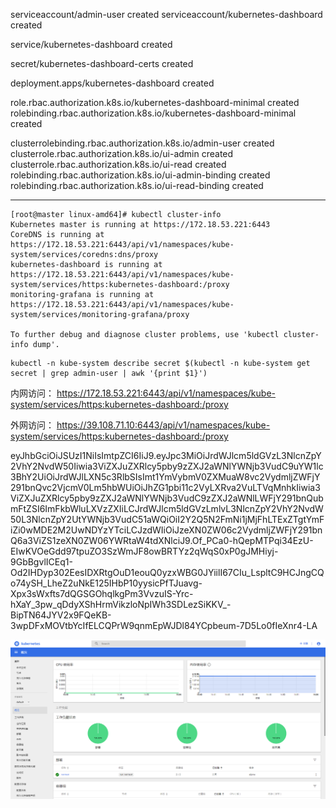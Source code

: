 <!-- toc -->

serviceaccount/admin-user created
serviceaccount/kubernetes-dashboard created

service/kubernetes-dashboard created

secret/kubernetes-dashboard-certs created

deployment.apps/kubernetes-dashboard created


role.rbac.authorization.k8s.io/kubernetes-dashboard-minimal created
rolebinding.rbac.authorization.k8s.io/kubernetes-dashboard-minimal created

clusterrolebinding.rbac.authorization.k8s.io/admin-user created
clusterrole.rbac.authorization.k8s.io/ui-admin created
clusterrole.rbac.authorization.k8s.io/ui-read created
rolebinding.rbac.authorization.k8s.io/ui-admin-binding created
rolebinding.rbac.authorization.k8s.io/ui-read-binding created



* * * * *
```
[root@master linux-amd64]# kubectl cluster-info
Kubernetes master is running at https://172.18.53.221:6443
CoreDNS is running at https://172.18.53.221:6443/api/v1/namespaces/kube-system/services/coredns:dns/proxy
kubernetes-dashboard is running at https://172.18.53.221:6443/api/v1/namespaces/kube-system/services/https:kubernetes-dashboard:/proxy
monitoring-grafana is running at https://172.18.53.221:6443/api/v1/namespaces/kube-system/services/monitoring-grafana/proxy

To further debug and diagnose cluster problems, use 'kubectl cluster-info dump'.
```

```
kubectl -n kube-system describe secret $(kubectl -n kube-system get secret | grep admin-user | awk '{print $1}')
```


内网访问：
https://172.18.53.221:6443/api/v1/namespaces/kube-system/services/https:kubernetes-dashboard:/proxy

外网访问：
https://39.108.71.10:6443/api/v1/namespaces/kube-system/services/https:kubernetes-dashboard:/proxy


eyJhbGciOiJSUzI1NiIsImtpZCI6IiJ9.eyJpc3MiOiJrdWJlcm5ldGVzL3NlcnZpY2VhY2NvdW50Iiwia3ViZXJuZXRlcy5pby9zZXJ2aWNlYWNjb3VudC9uYW1lc3BhY2UiOiJrdWJlLXN5c3RlbSIsImt1YmVybmV0ZXMuaW8vc2VydmljZWFjY291bnQvc2VjcmV0Lm5hbWUiOiJhZG1pbi11c2VyLXRva2VuLTVqMnhkIiwia3ViZXJuZXRlcy5pby9zZXJ2aWNlYWNjb3VudC9zZXJ2aWNlLWFjY291bnQubmFtZSI6ImFkbWluLXVzZXIiLCJrdWJlcm5ldGVzLmlvL3NlcnZpY2VhY2NvdW50L3NlcnZpY2UtYWNjb3VudC51aWQiOiI2Y2Q5N2FmNi1jMjFhLTExZTgtYmFiZi0wMDE2M2UwNDYzYTciLCJzdWIiOiJzeXN0ZW06c2VydmljZWFjY291bnQ6a3ViZS1zeXN0ZW06YWRtaW4tdXNlciJ9.Of_PCa0-hQepMTPqi34EzU-EIwKVOeGdd97tpuZO3SzWmJF8owBRTYz2qWqS0xP0gJMHiyj-9GbBgvlICEq1-Od2IHDyp302EesIDXRtgOuD1eouQ0yzxWBG0JYiilI67CIu_LspltC9HCJngCQo74ySH_LheZ2uNkE125IHbP10yysicPfTJuavg-Xpx3sWxfts7dQGSGOhqlkgPm3VvzuIS-Yrc-hXaY_3pw_qDdyXShHrmVikzloNpIWh3SDLezSiKKV_-BipTN64JYV2x9FQeKB-3wpDFxMOVtbYcIfELCQPrW9qnmEpWJDl84YCpbeum-7D5Lo0fIeXnr4-LA

![](images/screenshot_1538031299581.png)
